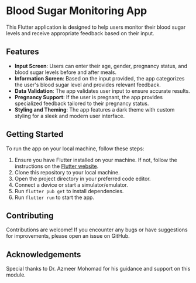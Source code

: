 # Blood Sugar Monitoring App

This Flutter application is designed to help users monitor their blood sugar levels and receive appropriate feedback based on their input.

## Features

- **Input Screen**: Users can enter their age, gender, pregnancy status, and blood sugar levels before and after meals.
- **Information Screen**: Based on the input provided, the app categorizes the user's blood sugar level and provides relevant feedback.
- **Data Validation**: The app validates user input to ensure accurate results.
- **Pregnancy Support**: If the user is pregnant, the app provides specialized feedback tailored to their pregnancy status.
- **Styling and Theming**: The app features a dark theme with custom styling for a sleek and modern user interface.

## Getting Started

To run the app on your local machine, follow these steps:

1. Ensure you have Flutter installed on your machine. If not, follow the instructions on the [Flutter website](https://flutter.dev/docs/get-started/install).
2. Clone this repository to your local machine.
3. Open the project directory in your preferred code editor.
4. Connect a device or start a simulator/emulator.
5. Run `flutter pub get` to install dependencies.
6. Run `flutter run` to start the app.

## Contributing

Contributions are welcome! If you encounter any bugs or have suggestions for improvements, please open an issue on GitHub.


## Acknowledgements

Special thanks to Dr. Azmeer Mohomad for his guidance and support on this module.

